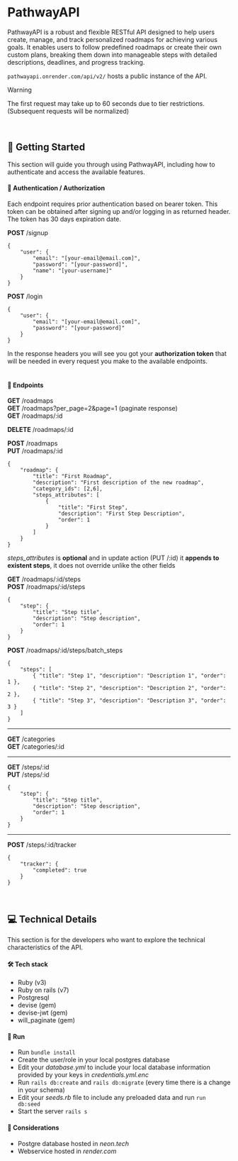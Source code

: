 # PathwayAPI

PathwayAPI is a robust and flexible RESTful API designed to help users create, manage, and track personalized roadmaps for achieving various goals. It enables users to follow predefined roadmaps or create their own custom plans, breaking them down into manageable steps with detailed descriptions, deadlines, and progress tracking.

`pathwayapi.onrender.com/api/v2/` hosts a public instance of the API. 

> [!WARNING]
> The first request may take up to 60 seconds due to tier restrictions. (Subsequent requests will be normalized)
<br/>

## 🚀 Getting Started

This section will guide you through using PathwayAPI, including how to authenticate and access the available features.

#### 🔐 Authentication / Authorization

Each endpoint requires prior authentication based on bearer token. This token can be obtained after signing up and/or logging in as returned header. The token has 30 days expiration date.

**POST** /signup
```
{
    "user": {
        "email": "[your-email@email.com]",
        "password": "[your-password]",
        "name": "[your-username]"
    }
}
```

**POST** /login
```
{
    "user": {
        "email": "[your-email@email.com]",
        "password": "[your-password]"
    }
}
```
In the response headers you will see you got your **authorization token** that will be needed in every request you make to the available endpoints.
<br/><br/>

#### 📍 Endpoints

**GET** /roadmaps <br/>
**GET** /roadmaps?per_page=2&page=1 (paginate response)<br/>
**GET** /roadmaps/:id

**DELETE** /roadmaps/:id

**POST** /roadmaps <br/>
**PUT** /roadmaps/:id
```
{
    "roadmap": {
        "title": "First Roadmap",
        "description": "First description of the new roadmap",
        "category_ids": [2,6],
        "steps_attributes": [
            {
                "title": "First Step",
                "description": "First Step Description",
                "order": 1
            }
        ]
    }
}
```
*steps_attributes* is **optional** and in update action (PUT /:id) it **appends to existent steps**, it does not override unlike the other fields

**GET** /roadmaps/:id/steps <br/>
**POST** /roadmaps/:id/steps
```
{
    "step": {
        "title": "Step title",
        "description": "Step description",
        "order": 1
    }
}
```

**POST** /roadmaps/:id/steps/batch_steps
```
{
    "steps": [
        { "title": "Step 1", "description": "Description 1", "order": 1 },
        { "title": "Step 2", "description": "Description 2", "order": 2 },
        { "title": "Step 3", "description": "Description 3", "order": 3 }
    ]
}
```

---

**GET** /categories <br/>
**GET** /categories/:id

---

**GET** /steps/:id <br/>
**PUT** /steps/:id
```
{
    "step": {
        "title": "Step title",
        "description": "Step description",
        "order": 1
    }
}
```

---

**POST** /steps/:id/tracker
```
{
    "tracker": {
        "completed": true
    }
}
```

<br/>

## 💻 Technical Details

This section is for the developers who want to explore the technical characteristics of the API.

#### 🛠️ Tech stack

* Ruby (v3)
* Ruby on rails (v7)
* Postgresql
* devise (gem)
* devise-jwt (gem)
* will_paginate (gem)

#### 🚀 Run

* Run `bundle install`
* Create the user/role in your local postgres database
* Edit your *database.yml* to include your local database information provided by your keys in *credentials.yml.enc*
* Run `rails db:create` and `rails db:migrate` (every time there is a change in your schema)
* Edit your *seeds.rb* file to include any preloaded data and run `run db:seed`
* Start the server `rails s`

#### 💭 Considerations

* Postgre database hosted in *neon.tech*
* Webservice hosted in *render.com*
